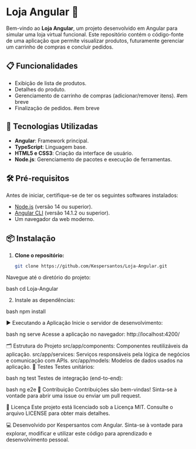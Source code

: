 # Loja Angular 🛒

Bem-vindo ao **Loja Angular**, um projeto desenvolvido em Angular para simular uma loja virtual funcional. Este repositório contém o código-fonte de uma aplicação que permite visualizar produtos, futuramente gerenciar um carrinho de compras e concluir pedidos.

## 📋 Funcionalidades

- Exibição de lista de produtos.
- Detalhes do produto.
- Gerenciamento de carrinho de compras (adicionar/remover itens). #em breve
- Finalização de pedidos. #em breve

## 🚀 Tecnologias Utilizadas

- **Angular**: Framework principal.
- **TypeScript**: Linguagem base.
- **HTML5 e CSS3**: Criação da interface de usuário.
- **Node.js**: Gerenciamento de pacotes e execução de ferramentas.

## 🛠️ Pré-requisitos

Antes de iniciar, certifique-se de ter os seguintes softwares instalados:

- [Node.js](https://nodejs.org/) (versão 14 ou superior).
- [Angular CLI](https://angular.io/cli) (versão 14.1.2 ou superior).
- Um navegador da web moderno.

## 📦 Instalação

1. **Clone o repositório:**
   ```bash
   git clone https://github.com/Kespersantos/Loja-Angular.git
Navegue até o diretório do projeto:

bash
cd Loja-Angular

2. Instale as dependências:

bash
npm install

▶️ Executando a Aplicação
Inicie o servidor de desenvolvimento:

bash
ng serve
Acesse a aplicação no navegador:
http://localhost:4200/

🗂️ Estrutura do Projeto
src/app/components: Componentes reutilizáveis da aplicação.
src/app/services: Serviços responsáveis pela lógica de negócios e comunicação com APIs.
src/app/models: Modelos de dados usados na aplicação.
🧪 Testes
Testes unitários:

bash
ng test
Testes de integração (end-to-end):

bash
ng e2e
🤝 Contribuição
Contribuições são bem-vindas! Sinta-se à vontade para abrir uma issue ou enviar um pull request.

📝 Licença
Este projeto está licenciado sob a Licença MIT. Consulte o arquivo LICENSE para obter mais detalhes.

💻 Desenvolvido por Kespersantos com Angular. Sinta-se à vontade para explorar, modificar e utilizar este código para aprendizado e desenvolvimento pessoal.

